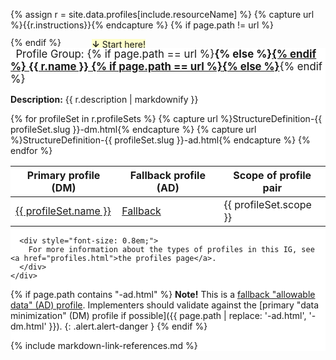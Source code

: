 {% assign r = site.data.profiles[include.resourceName]  %}
{% capture url %}{{r.instructions}}{% endcapture %}
{% if page.path != url %}
<div style="padding-left: 9.3em; margin-bottom:-1.4em;"><span class="highlight"><strong>&darr;</strong> Start here!</span></div>
{% endif %}
<div class="well profile-set-nav" style="background-color: #fff; margin-top: 2em; width: 100%;">
    <div style="font-size: 1.2em; margin-top: -1.7em;">
      <span style="background-color: #fff; padding-left: 0.5em; padding-right: 0.5em;">
        Profile Group:
        {% if page.path == url %}<strong>{% else %}<a style="font-weight: bold; text-decoration: underline;" href="{{ url }}">{% endif %}
          {{ r.name }}
        {% if page.path == url %}</strong>{% else %}</a>{% endif %}
      </span>
    </div>
    <div style="margin-top: 1em;">
      <p><strong>Description:</strong> {{ r.description | markdownify }}</p>
      <table class="table">
          <thead>
              <tr>
                  <th>Primary profile (DM)</th>
                  <th>Fallback profile (AD)</th>
                  <th>Scope of profile pair</th>
              </tr>
          </thead>
          <tbody>
              {% for profileSet in r.profileSets %}
              <tr>
                  {% capture url %}StructureDefinition-{{ profileSet.slug }}-dm.html{% endcapture %}
                  <td class="{% if page.path == url %}active-page{% endif %}">
                    <a href="{{ url }}">{{ profileSet.name }}</a>
                  </td>
                  {% capture url %}StructureDefinition-{{ profileSet.slug }}-ad.html{% endcapture %}
                  <td class="{% if page.path == url %}active-page{% endif %}">
                      <a href="{{ url }}">Fallback</a>
                  </td>
                  <td>{{ profileSet.scope }}</td>
              </tr>
              {% endfor %}
          </tbody>
      </table>

      <div style="font-size: 0.8em;">
        For more information about the types of profiles in this IG, see <a href="profiles.html">the profiles page</a>.
      </div>
    </div>
</div>

<style>
 /* Restyle table at the top of each profile page */
  #segment-content > div > div > div > div > table.grid:first-of-type {
    margin-top: -12px;
    margin-left: 2%;
    width: 96%;
    border: none;
    background-color: #f5f5f5;

    /* Bananas stuff you apparently have to do to get both a border and round corners on a table */
    border-left: 1px solid rgb(220, 220, 220);
    border-right: 1px solid rgb(220, 220, 220);
    border-bottom: 1px solid rgb(220, 220, 220);
    border-bottom-right-radius: 5px;
    border-bottom-left-radius: 5px !important;
    overflow: hidden;
    box-shadow: 0px 0px 1px rgb(220,220,220)
  }

  #segment-content > div > div > div > div > table.grid:first-of-type td {
    font-size: 0.8em;
  }

  /* add 10px exterior padding to table */
  #segment-content > div > div > div > div > table.grid:first-of-type tr:first-of-type td { padding-top:10px; }
  #segment-content > div > div > div > div > table.grid:first-of-type tr:last-of-type td { padding-bottom:10px; }

  /* proper width on first column */
    #segment-content > div > div > div > div > table.grid:first-of-type tr td:first-of-type {
      min-width: 10em;
  }

  /* Fix font for defining url in table */
  #segment-content > div > div > div > div > table.grid:first-of-type tr:first-of-type td:last-of-type {
    font-family: Monaco, Menlo, Consolas, "Courier New", monospace !important;
    font-size: 12px;
  }

  #segment-content > div > div > div > div > table.grid:first-of-type td {
    border: none;
    padding: 0;
  }
  #segment-content > div > div > div > div > table.grid:first-of-type td p {
    font-size: 1em;
  }
  #segment-content > div > div > div > div > table.grid:first-of-type tr td:first-of-type {
    font-weight: bold;
    text-align:  right;
    padding-right:  0.5em;
  }
  #segment-content > div > div > div > div > table.grid:first-of-type tr td p:last-of-type {
    padding-bottom:  0;
    margin-bottom:  0;
  }

  .highlight {
      background-color: #fffeca;
  }

  .profile-set-nav .active-page a {
    color: #eb8f00;
    font-weight: bold;
    text-decoration: none !important;
    cursor: not-allowed;
  }
</style>


{% if page.path contains "-ad.html" %}
**Note!** This is a [fallback "allowable data" (AD) profile](profiles.html#data-minimization-and-privacy). Implementers should validate against the [primary "data minimization" (DM) profile if possible]({{ page.path | replace: '-ad.html', '-dm.html' }}).
{: .alert.alert-danger }
{% endif %}

{% include markdown-link-references.md %}
